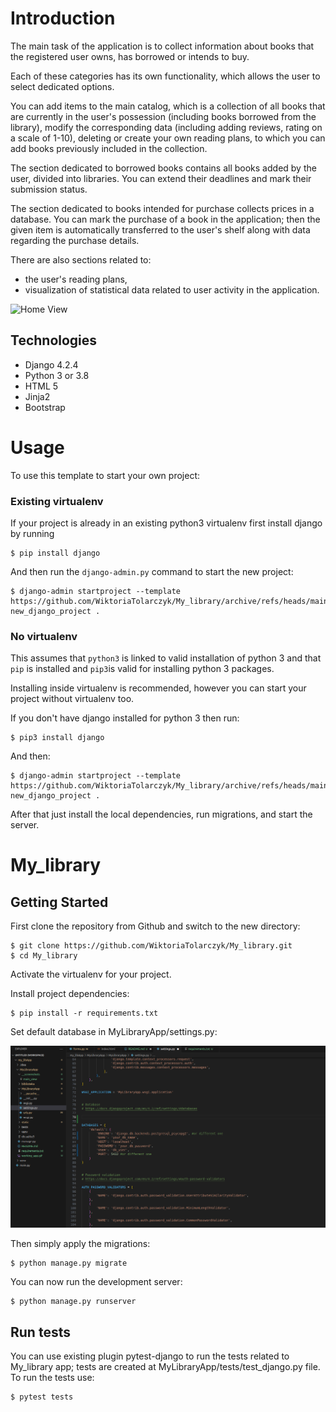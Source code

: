
# Introduction

The main task of the application is to collect information about books that the registered user owns, has borrowed or intends to buy. 

Each of these categories has its own functionality, which allows the user to select dedicated options. 

You can add items to the main catalog, which is a collection of all books that are currently in the user's possession (including books borrowed from the library), modify the corresponding data (including adding reviews, rating on a scale of 1-10), deleting or create your own reading plans, to which you can add books previously included in the collection.

The section dedicated to borrowed books contains all books added by the user, divided into libraries. You can extend their deadlines and mark their submission status. 

The section dedicated to books intended for purchase collects prices in a database. You can mark the purchase of a book in the application; then the given item is automatically transferred to the user's shelf along with data regarding the purchase details. 

There are also sections related to:
-  the user's reading plans,
-  visualization of statistical data related to user activity in the application.


![Home View](working_app.gif?raw=true "Main View")

## Technologies
- Django 4.2.4
- Python 3 or 3.8
- HTML 5
- Jinja2
- Bootstrap


# Usage

To use this template to start your own project:

### Existing virtualenv

If your project is already in an existing python3 virtualenv first install django by running

    $ pip install django
    
And then run the `django-admin.py` command to start the new project:

    $ django-admin startproject --template https://github.com/WiktoriaTolarczyk/My_library/archive/refs/heads/main.zip new_django_project .
      
### No virtualenv

This assumes that `python3` is linked to valid installation of python 3 and that `pip` is installed and `pip3`is valid
for installing python 3 packages.

Installing inside virtualenv is recommended, however you can start your project without virtualenv too.

If you don't have django installed for python 3 then run:

    $ pip3 install django
    
And then:

    $ django-admin startproject --template https://github.com/WiktoriaTolarczyk/My_library/archive/refs/heads/main.zip new_django_project .
      
      
After that just install the local dependencies, run migrations, and start the server.


# My_library

## Getting Started

First clone the repository from Github and switch to the new directory:

    $ git clone https://github.com/WiktoriaTolarczyk/My_library.git
    $ cd My_library
    
Activate the virtualenv for your project.
    
Install project dependencies:

    $ pip install -r requirements.txt


Set default database in MyLibraryApp/settings.py:

![Default DB Settings](/__screenshots/db_settings?raw=true "Database settings")
    
    
Then simply apply the migrations:

    $ python manage.py migrate
    

You can now run the development server:

    $ python manage.py runserver

## Run tests

You can use existing plugin pytest-django to run the tests related to My_library app; tests are created at MyLibraryApp/tests/test_django.py file.
To run the tests use:

    $ pytest tests
